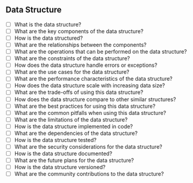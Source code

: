 ## Data Structure

- [ ] What is the data structure?
- [ ] What are the key components of the data structure?
- [ ] How is the data structured?
- [ ] What are the relationships between the components?
- [ ] What are the operations that can be performed on the data structure?
- [ ] What are the constraints of the data structure?
- [ ] How does the data structure handle errors or exceptions?
- [ ] What are the use cases for the data structure?
- [ ] What are the performance characteristics of the data structure?
- [ ] How does the data structure scale with increasing data size?
- [ ] What are the trade-offs of using this data structure?
- [ ] How does the data structure compare to other similar structures?
- [ ] What are the best practices for using this data structure?
- [ ] What are the common pitfalls when using this data structure?
- [ ] What are the limitations of the data structure?
- [ ] How is the data structure implemented in code?
- [ ] What are the dependencies of the data structure?
- [ ] How is the data structure tested?
- [ ] What are the security considerations for the data structure?
- [ ] How is the data structure documented?
- [ ] What are the future plans for the data structure?
- [ ] How is the data structure versioned?
- [ ] What are the community contributions to the data structure?